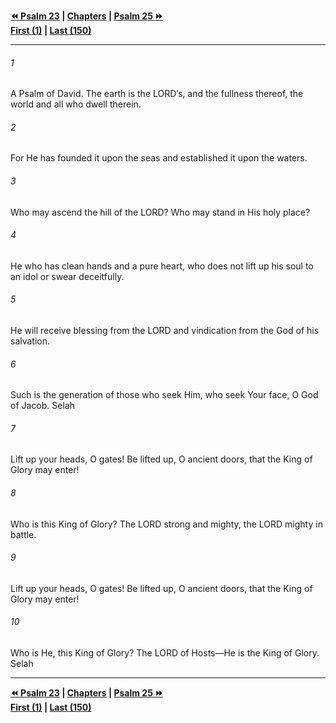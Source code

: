   
**[⏪ Psalm 23](./Psalm%2023.md) | [Chapters](./_index.md) | [Psalm 25 ⏩](./Psalm%2025.md)**  
**[First (1)](./Psalm%201.md) | [Last (150)](./Psalm%20150.md)**  
  
---  
  
###### 1  
A Psalm of David. The earth is the LORD’s, and the fullness thereof, the world and all who dwell therein.  
  
###### 2  
For He has founded it upon the seas and established it upon the waters.  
  
###### 3  
Who may ascend the hill of the LORD? Who may stand in His holy place?  
  
###### 4  
He who has clean hands and a pure heart, who does not lift up his soul to an idol or swear deceitfully.  
  
###### 5  
He will receive blessing from the LORD and vindication from the God of his salvation.  
  
###### 6  
Such is the generation of those who seek Him, who seek Your face, O God of Jacob. Selah  
  
###### 7  
Lift up your heads, O gates! Be lifted up, O ancient doors, that the King of Glory may enter!  
  
###### 8  
Who is this King of Glory? The LORD strong and mighty, the LORD mighty in battle.  
  
###### 9  
Lift up your heads, O gates! Be lifted up, O ancient doors, that the King of Glory may enter!  
  
###### 10  
Who is He, this King of Glory? The LORD of Hosts—He is the King of Glory. Selah  
  
  
---  
  
**[⏪ Psalm 23](./Psalm%2023.md) | [Chapters](./_index.md) | [Psalm 25 ⏩](./Psalm%2025.md)**  
**[First (1)](./Psalm%201.md) | [Last (150)](./Psalm%20150.md)**  
  
